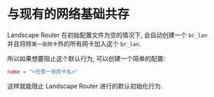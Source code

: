 # 与现有的网络基础共存
Landscape Router 在初始配置文件为空的情况下, 会自动创建一个 `br_lan`  
并且将除`第一张网卡`外的所有网卡加入这个 `br_lan`.

所以如果想要阻止这个默认行为, 可以创建一个简单的配置: 
```toml
name = "<任意一张网卡名>"
```
这样就能阻止 Landscape Router 进行的默认初始化行为.
